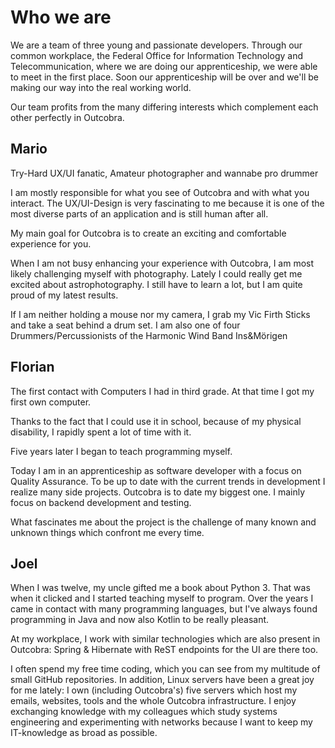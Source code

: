 # Who we are

We are a team of three young and passionate developers. Through our common workplace, the Federal Office for Information Technology and Telecommunication, where we are doing our apprenticeship, we were able to meet in the first place. Soon our apprenticeship will be over and we'll be making our way into the real working world.

Our team profits from the many differing interests which complement each other perfectly in Outcobra.

## Mario

Try-Hard UX/UI fanatic, Amateur photographer and wannabe pro drummer

I am mostly responsible for what you see of Outcobra and with what you interact. The UX/UI-Design is very fascinating to me because it is one of the most diverse parts of an application and is still human after all.

My main goal for Outcobra is to create an exciting and comfortable experience for you.

When I am not busy enhancing your experience with Outcobra, I am most likely challenging myself with photography. Lately I could really get me excited about astrophotography. I still have to learn a lot, but I am quite proud of my latest results.

If I am neither holding a mouse nor my camera, I grab my Vic Firth Sticks and take a seat behind a drum set. I am also one of four Drummers/Percussionists of the Harmonic Wind Band Ins&Mörigen



## Florian

The first contact with Computers I had in third grade. At that time I got my first own computer.

Thanks to the fact that I could use it in school, because of my physical disability, I rapidly spent a lot of time with it.

Five years later I began to teach programming myself.

Today I am in an apprenticeship as software developer with a focus on Quality Assurance. To be up to date with the current trends in development I realize many side projects.
Outcobra is to date my biggest one. I mainly focus on backend development and testing.

What fascinates me about the project is the challenge of many known and unknown things which confront me every time.

## Joel

When I was twelve, my uncle gifted me a book about Python 3. That was when it clicked and I started teaching myself to program. Over the years I came in contact with many programming languages, but I've always found programming in Java and now also Kotlin to be really pleasant.

At my workplace, I work with similar technologies which are also present in Outcobra: Spring & Hibernate with ReST endpoints for the UI are there too.

I often spend my free time coding, which you can see from my multitude of small GitHub repositories. In addition, Linux servers have been a great joy for me lately: I own (including Outcobra's) five servers which host my emails, websites, tools and the whole Outcobra infrastructure. I enjoy exchanging knowledge with my colleagues which study systems engineering and experimenting with networks because I want to keep my IT-knowledge as broad as possible.
